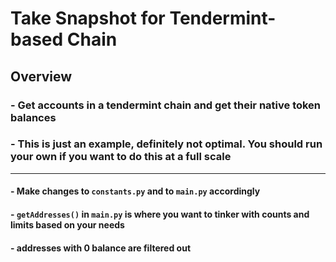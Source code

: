 # Take Snapshot for Tendermint-based Chain

## Overview

### - Get accounts in a tendermint chain and get their native token balances

### - This is just an example, definitely not optimal. You should run your own if you want to do this at a full scale

---

#### - Make changes to `constants.py` and to `main.py` accordingly

#### - `getAddresses()` in `main.py` is where you want to tinker with counts and limits based on your needs

#### - addresses with 0 balance are filtered out
